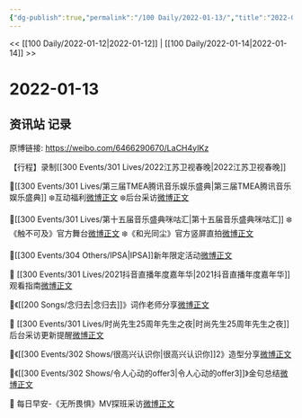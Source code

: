 ```yaml
---
{"dg-publish":true,"permalink":"/100 Daily/2022-01-13/","title":"2022-01-13","created":"2022-12-22T16:37:17.000+08:00","updated":"2023-04-11T14:46:35.000+08:00"}
---
```



<< [[100 Daily/2022-01-12\|2022-01-12]] | [[100 Daily/2022-01-14\|2022-01-14]] >>

# 2022-01-13

## 资讯站 记录

原博链接: https://weibo.com/6466290670/LaCH4yIKz

【行程】录制[[300 Events/301 Lives/2022江苏卫视春晚\|2022江苏卫视春晚]]

🌟[[300 Events/301 Lives/第三届TMEA腾讯音乐娱乐盛典\|第三届TMEA腾讯音乐娱乐盛典]]
❄️互动福利[微博正文](https://m.weibo.cn/6466290670/4725207194931008)
❄️后台采访[微博正文](https://m.weibo.cn/6466290670/4725248308020712)

🌟[[300 Events/301 Lives/第十五届音乐盛典咪咕汇\|第十五届音乐盛典咪咕汇]]
❄️《触不可及》官方舞台[微博正文](https://m.weibo.cn/6466290670/4725179076316087)
❄️《和光同尘》官方竖屏直拍[微博正文](https://m.weibo.cn/6466290670/4725128581350656)

🌟[[300 Events/304 Others/IPSA\|IPSA]]新年限定活动[微博正文](https://m.weibo.cn/6466290670/4725258886845581)

🌟 [[300 Events/301 Lives/2021抖音直播年度嘉年华\|2021抖音直播年度嘉年华]]观看指南[微博正文](https://m.weibo.cn/6466290670/4725185640925361)

🌟《[[200 Songs/念归去\|念归去]]》词作老师分享[微博正文](https://m.weibo.cn/6466290670/4725119622840600)

🌟 [[300 Events/301 Lives/时尚先生25周年先生之夜\|时尚先生25周年先生之夜]]后台采访更新提醒[微博正文](https://m.weibo.cn/6466290670/4725187088221721)

🌟《[[300 Events/302 Shows/很高兴认识你\|很高兴认识你]]2》造型分享[微博正文](https://m.weibo.cn/6466290670/4725179311194144)

🌟《[[300 Events/302 Shows/令人心动的offer3\|令人心动的offer3]]》金句总结[微博正文](https://m.weibo.cn/6466290670/4725191676267600)

🌟 每日早安-《无所畏惧》MV探班采访[微博正文](https://m.weibo.cn/6466290670/4725098357719889)

